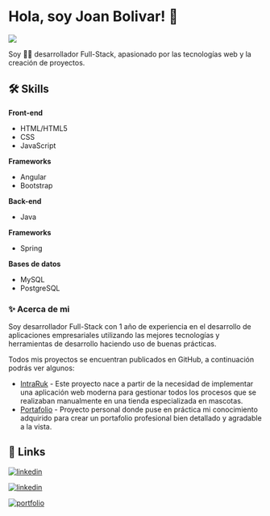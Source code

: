 
# Hola, soy Joan Bolivar! 👋
![](https://komarev.com/ghpvc/?username=joanbolivar&label=Visitas)


Soy 👩‍💻‍ desarrollador Full-Stack, apasionado por las
tecnologías web y la creación de proyectos. 



## 🛠 Skills
**Front-end** 
- HTML/HTML5 
- CSS 
- JavaScript

**Frameworks**
- Angular
- Bootstrap

**Back-end**
 - Java

 **Frameworks**
 - Spring

**Bases de datos**
- MySQL
- PostgreSQL




### ✨ Acerca de mi
Soy desarrollador Full-Stack con 1 año de experiencia
en el desarrollo de aplicaciones empresariales utilizando las mejores
tecnologías y herramientas de desarrollo haciendo uso de buenas prácticas.

Todos mis proyectos se encuentran publicados en GitHub, a continuación podrás ver algunos: 

- [IntraRuk](https://github.com/) - Este proyecto nace a partir de la necesidad de implementar una aplicación web moderna para gestionar todos los procesos que se realizaban manualmente en una tienda especializada en mascotas.
- [Portafolio](https://github.com/) - Proyecto personal donde puse en práctica mi conocimiento adquirido para crear un portafolio profesional bien detallado y agradable a la vista.


## 🔗 Links
[![linkedin](https://img.shields.io/badge/linkedin-0A66C2?style=for-the-badge&logo=linkedin&logoColor=white)](https://www.linkedin.com/in/joanbolivar/)

[![linkedin](https://img.shields.io/badge/whatsapp-25D366?style=for-the-badge&logo=whatsapp&logoColor=white)](https://www.linkedin.com/in/joanbolivar/)

[![portfolio](https://img.shields.io/badge/portafolio-000?style=for-the-badge&logo=ko-fi&logoColor=white)](https://joanbolivar.netlify.app/)


